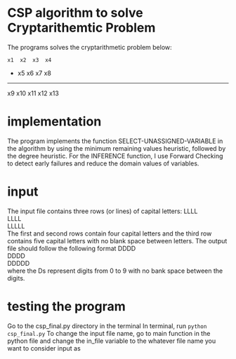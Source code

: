 # CSP algorithm to solve Cryptarithemtic Problem
The programs solves the cryptarithmetic problem below:

    x1  x2  x3  x4  
+   x5  x6  x7  x8  
___________________  
x9 x10 x11 x12 x13

# implementation
The program implements the function SELECT-UNASSIGNED-VARIABLE in the algorithm by using the minimum remaining values heuristic, followed by the degree heuristic. For the INFERENCE function, I use Forward Checking to detect early failures and reduce the domain values of variables.

# input
The input file contains three rows (or lines) of capital letters:
LLLL  
LLLL  
LLLLL  
The first and second rows contain four capital letters and the third row contains five capital letters with no blank space between letters. The output file should follow the following format
DDDD  
DDDD  
DDDDD  
where the Ds represent digits from 0 to 9 with no bank space between the digits.

# testing  the program
Go to the csp_final.py directory in the terminal
In terminal, run `python csp_final.py`
To change the input file name, go to main function in the python file and change the in_file variable to the whatever file name you want to consider input as
